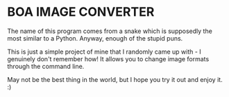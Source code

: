 # BOA IMAGE CONVERTER

The name of this program comes from a snake which is supposedly the most similar to a Python. Anyway, enough of the stupid puns.

This is just a simple project of mine that I randomly came up with - I genuinely don't remember how! It allows you to change image formats through the command line.

May not be the best thing in the world, but I hope you try it out and enjoy it. :)